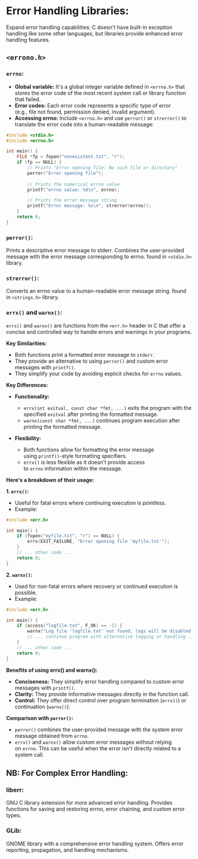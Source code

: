 # Error Handling Libraries:

Expand error handling capabilities: C doesn't have built-in exception handling like some other languages, but libraries provide enhanced error handling features.
## `<errono.h>`

### **`errno`:**

- **Global variable:** It's a global integer variable defined in `<errno.h>` that stores the error code of the most recent system call or library function that failed.
- **Error codes:** Each error code represents a specific type of error (e.g., file not found, permission denied, invalid argument).
- **Accessing errno:** Include `<errno.h>` and use `perror()` or `strerror()` to translate the error code into a human-readable message:

```C
#include <stdio.h>
#include <errno.h>

int main() {
    FILE *fp = fopen("nonexistent.txt", "r");
    if (fp == NULL) {
	    // Prints "Error opening file: No such file or directory"
        perror("Error opening file"); 
         
        // Prints the numerical errno value
        printf("errno value: %d\n", errno); 

		// Prints the error message string
        printf("Error message: %s\n", strerror(errno));  
    }
    return 0;
}

```

### `perror()`:

Prints a descriptive error message to stderr.
Combines the user-provided message with the error message corresponding to errno. 
found in `<stdio.h>` library. 

### `strerror()`:

Converts an errno value to a human-readable error message string.
found in `<strings.h>` library. 

### `errx()` and `warnx()`:

`errx()` and `warnx()` are functions from the `<err.h>` header in C that offer a concise and controlled way to handle errors and warnings in your programs.

**Key Similarities:**

- Both functions print a formatted error message to `stderr`.
- They provide an alternative to using `perror()` and custom error messages with `printf()`.
- They simplify your code by avoiding explicit checks for `errno` values.

**Key Differences:**

- **Functionality:**
    
    - `errx(int exitval, const char *fmt, ...)` exits the program with the specified `exitval` after printing the formatted message.
    - `warnx(const char *fmt, ...)` continues program execution after printing the formatted message.
    
- **Flexibility:**
    
    - Both functions allow for formatting the error message using `printf()`-style formatting specifiers.
    - `errx()` is less flexible as it doesn't provide access to `errno` information within the message.
    

**Here's a breakdown of their usage:**

**1. `errx()`:**

- Useful for fatal errors where continuing execution is pointless.
- Example:

```C
#include <err.h>

int main() {
    if (fopen("myfile.txt", "r") == NULL) {
        errx(EXIT_FAILURE, "Error opening file 'myfile.txt'");
    }
    // ... other code ...
    return 0;
}
```

**2. `warnx()`:**

- Used for non-fatal errors where recovery or continued execution is possible.
- Example:

```C
#include <err.h>

int main() {
    if (access("logfile.txt", F_OK) == -1) {
        warnx("Log file 'logfile.txt' not found, logs will be disabled.");
        // ... continue program with alternative logging or handling ...
    }
    // ... other code ...
    return 0;
}
```

**Benefits of using errx() and warnx():**

- **Conciseness:** They simplify error handling compared to custom error messages with `printf()`.
- **Clarity:** They provide informative messages directly in the function call.
- **Control:** They offer direct control over program termination (`errx()`) or continuation (`warnx()`).

**Comparison with `perror()`:**

- `perror()` combines the user-provided message with the system error message obtained from `errno`.
- `errx()` and `warnx()` allow custom error messages without relying on `errno`. This can be useful when the error isn't directly related to a system call.

## NB:  For Complex Error Handling:
### liberr:
GNU C library extension for more advanced error handling.
Provides functions for saving and restoring errno, error chaining, and custom error types.

### GLib:
GNOME library with a comprehensive error handling system.
Offers error reporting, propagation, and handling mechanisms.